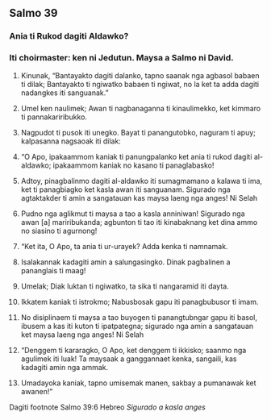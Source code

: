 Salmo 39
--------

### Ania ti Rukod dagiti Aldawko?

### Iti choirmaster: ken ni Jedutun. Maysa a Salmo ni David.

1. Kinunak, “Bantayakto dagiti dalanko, tapno saanak nga agbasol babaen ti dilak;
   Bantayakto ti ngiwatko babaen ti ngiwat, no la ket ta adda dagiti nadangkes iti sanguanak.”
2. Umel ken naulimek;
   Awan ti nagbanaganna ti kinaulimekko, ket kimmaro ti pannakariribukko.
3. Nagpudot ti pusok iti unegko.
   Bayat ti panangutobko, naguram ti apuy;
   kalpasanna nagsaoak iti dilak:

4. “O Apo, ipakaammom kaniak ti panungpalanko
   ket ania ti rukod dagiti al-aldawko;
   ipakaammom kaniak no kasano ti panaglabasko!
5. Adtoy, pinagbalinmo dagiti al-aldawko iti sumagmamano a kalawa ti ima, ket ti panagbiagko ket kasla awan iti sanguanam.
   Sigurado nga agtaktakder ti amin a sangatauan kas maysa laeng nga anges! Ni Selah
6. Pudno nga aglikmut ti maysa a tao a kasla anniniwan!
   Sigurado nga awan [a] mariribukanda;
   agbunton ti tao iti kinabaknang ket dina ammo no siasino ti agurnong!

7. “Ket ita, O Apo, ta ania ti ur-urayek?
   Adda kenka ti namnamak.
8. Isalakannak kadagiti amin a salungasingko.
   Dinak pagbalinen a pananglais ti maag!
9. Umelak; Diak luktan ti ngiwatko, ta sika ti nangaramid iti dayta.
10. Ikkatem kaniak ti istrokmo;
    Nabusbosak gapu iti panagbubusor ti imam.
11. No disiplinaem ti maysa a tao
    buyogen ti panangtubngar gapu iti basol, ibusem a kas iti kuton ti ipatpategna;
    sigurado nga amin a sangatauan ket maysa laeng nga anges! Ni Selah

12. “Denggem ti kararagko, O Apo, ket denggem ti ikkisko;
    saanmo nga agulimek iti luak!
    Ta maysaak a ganggannaet kenka, sangaili, kas kadagiti amin nga ammak.
13. Umadayoka kaniak, tapno umisemak manen, sakbay a pumanawak ket awanen!”

Dagiti footnote
Salmo 39:6 Hebreo *Sigurado a kasla anges*